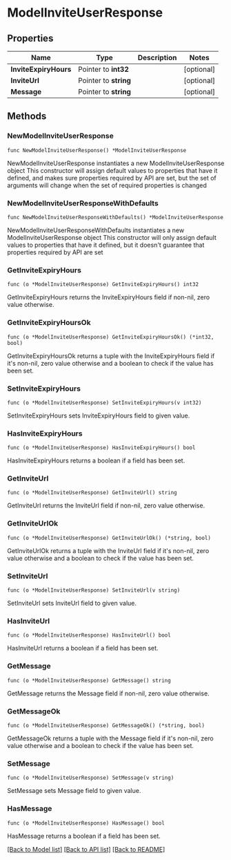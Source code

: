 # ModelInviteUserResponse

## Properties

Name | Type | Description | Notes
------------ | ------------- | ------------- | -------------
**InviteExpiryHours** | Pointer to **int32** |  | [optional] 
**InviteUrl** | Pointer to **string** |  | [optional] 
**Message** | Pointer to **string** |  | [optional] 

## Methods

### NewModelInviteUserResponse

`func NewModelInviteUserResponse() *ModelInviteUserResponse`

NewModelInviteUserResponse instantiates a new ModelInviteUserResponse object
This constructor will assign default values to properties that have it defined,
and makes sure properties required by API are set, but the set of arguments
will change when the set of required properties is changed

### NewModelInviteUserResponseWithDefaults

`func NewModelInviteUserResponseWithDefaults() *ModelInviteUserResponse`

NewModelInviteUserResponseWithDefaults instantiates a new ModelInviteUserResponse object
This constructor will only assign default values to properties that have it defined,
but it doesn't guarantee that properties required by API are set

### GetInviteExpiryHours

`func (o *ModelInviteUserResponse) GetInviteExpiryHours() int32`

GetInviteExpiryHours returns the InviteExpiryHours field if non-nil, zero value otherwise.

### GetInviteExpiryHoursOk

`func (o *ModelInviteUserResponse) GetInviteExpiryHoursOk() (*int32, bool)`

GetInviteExpiryHoursOk returns a tuple with the InviteExpiryHours field if it's non-nil, zero value otherwise
and a boolean to check if the value has been set.

### SetInviteExpiryHours

`func (o *ModelInviteUserResponse) SetInviteExpiryHours(v int32)`

SetInviteExpiryHours sets InviteExpiryHours field to given value.

### HasInviteExpiryHours

`func (o *ModelInviteUserResponse) HasInviteExpiryHours() bool`

HasInviteExpiryHours returns a boolean if a field has been set.

### GetInviteUrl

`func (o *ModelInviteUserResponse) GetInviteUrl() string`

GetInviteUrl returns the InviteUrl field if non-nil, zero value otherwise.

### GetInviteUrlOk

`func (o *ModelInviteUserResponse) GetInviteUrlOk() (*string, bool)`

GetInviteUrlOk returns a tuple with the InviteUrl field if it's non-nil, zero value otherwise
and a boolean to check if the value has been set.

### SetInviteUrl

`func (o *ModelInviteUserResponse) SetInviteUrl(v string)`

SetInviteUrl sets InviteUrl field to given value.

### HasInviteUrl

`func (o *ModelInviteUserResponse) HasInviteUrl() bool`

HasInviteUrl returns a boolean if a field has been set.

### GetMessage

`func (o *ModelInviteUserResponse) GetMessage() string`

GetMessage returns the Message field if non-nil, zero value otherwise.

### GetMessageOk

`func (o *ModelInviteUserResponse) GetMessageOk() (*string, bool)`

GetMessageOk returns a tuple with the Message field if it's non-nil, zero value otherwise
and a boolean to check if the value has been set.

### SetMessage

`func (o *ModelInviteUserResponse) SetMessage(v string)`

SetMessage sets Message field to given value.

### HasMessage

`func (o *ModelInviteUserResponse) HasMessage() bool`

HasMessage returns a boolean if a field has been set.


[[Back to Model list]](../README.md#documentation-for-models) [[Back to API list]](../README.md#documentation-for-api-endpoints) [[Back to README]](../README.md)


